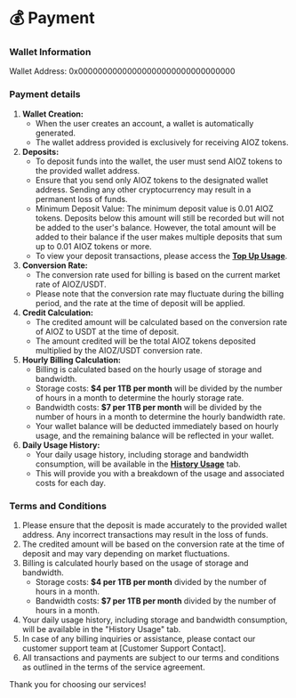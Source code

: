 # 💰 Payment

### Wallet Information

Wallet Address: 0x00000000000000000000000000000000

### Payment details

1. **Wallet Creation:**
   * When the user creates an account, a wallet is automatically generated.
   * The wallet address provided is exclusively for receiving AIOZ tokens.
2. **Deposits:**
   * To deposit funds into the wallet, the user must send AIOZ tokens to the provided wallet address.
   * Ensure that you send only AIOZ tokens to the designated wallet address. Sending any other cryptocurrency may result in a permanent loss of funds.
   * Minimum Deposit Value: The minimum deposit value is 0.01 AIOZ tokens. Deposits below this amount will still be recorded but will not be added to the user's balance. However, the total amount will be added to their balance if the user makes multiple deposits that sum up to 0.01 AIOZ tokens or more.
   * To view your deposit transactions, please access the [**Top Up Usage**](broken-reference).
3. **Conversion Rate:**
   * The conversion rate used for billing is based on the current market rate of AIOZ/USDT.
   * Please note that the conversion rate may fluctuate during the billing period, and the rate at the time of deposit will be applied.
4. **Credit Calculation:**
   * The credited amount will be calculated based on the conversion rate of AIOZ to USDT at the time of deposit.
   * The amount credited will be the total AIOZ tokens deposited multiplied by the AIOZ/USDT conversion rate.
5. **Hourly Billing Calculation:**
   * Billing is calculated based on the hourly usage of storage and bandwidth.
   * Storage costs: **$4 per 1TB per month** will be divided by the number of hours in a month to determine the hourly storage rate.
   * Bandwidth costs: **$7 per 1TB per month** will be divided by the number of hours in a month to determine the hourly bandwidth rate.
   * Your wallet balance will be deducted immediately based on hourly usage, and the remaining balance will be reflected in your wallet.
6. **Daily Usage History:**
   * Your daily usage history, including storage and bandwidth consumption, will be available in the [**History Usage**](broken-reference) tab.
   * This will provide you with a breakdown of the usage and associated costs for each day.

### Terms and Conditions

1. Please ensure that the deposit is made accurately to the provided wallet address. Any incorrect transactions may result in the loss of funds.
2. The credited amount will be based on the conversion rate at the time of deposit and may vary depending on market fluctuations.
3. Billing is calculated hourly based on the usage of storage and bandwidth.
   * Storage costs: **$4 per 1TB per month** divided by the number of hours in a month.
   * Bandwidth costs: **$7 per 1TB per month** divided by the number of hours in a month.
4. Your daily usage history, including storage and bandwidth consumption, will be available in the "History Usage" tab.
5. In case of any billing inquiries or assistance, please contact our customer support team at \[Customer Support Contact].
6. All transactions and payments are subject to our terms and conditions as outlined in the terms of the service agreement.

Thank you for choosing our services!

